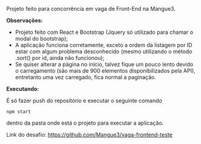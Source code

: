 Projeto feito para concorrência em vaga de Front-End na Mangue3.

**Observações:**

- Projeto feito com React e Bootstrap (Jquery só utilizado para chamar o modal do bootstrap);
- A aplicação funciona corretamente, exceto a ordem da listagem por ID estar com algum problema desconhecido (mesmo utilizando o método .sort() por id, ainda não funcionou);
- Se quiser alterar a página no início, talvez fique um pouco lento devido o carregamento (são mais de 900 elementos disponibilizados pela API), entretanto uma vez carregado, fica normal a paginação.


**Executando:**

É só fazer push do repositório e executar o seguinte comando 

    npm start 

dentro da pasta onde está o projeto para executar a aplicação.

Link do desafio: https://github.com/Mangue3/vaga-frontend-teste
